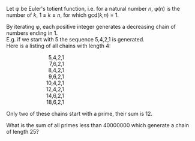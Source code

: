 <p>Let φ be Euler's totient function, i.e. for a natural number <var>n</var>,
φ(<var>n</var>) is the number of <var>k</var>, 1 ≤ <var>k</var> ≤ <var>n</var>, for which gcd(<var>k</var>,<var>n</var>) = 1.</p>

<p>By iterating φ, each positive integer generates a decreasing chain of numbers ending in 1.<br />
E.g. if we start with 5 the sequence 5,4,2,1 is generated.<br />
Here is a listing of all chains with length 4:</p>

<div style="text-align:right;margin-right:350px;">
5,4,2,1<br />
7,6,2,1<br />
8,4,2,1<br />
9,6,2,1<br />
10,4,2,1<br />
12,4,2,1<br />
14,6,2,1<br />
18,6,2,1</div>

<p>Only two of these chains start with a prime, their sum is 12.</p>

<p>What is the sum of all primes less than 40000000 which generate a chain of length 25?</p>



